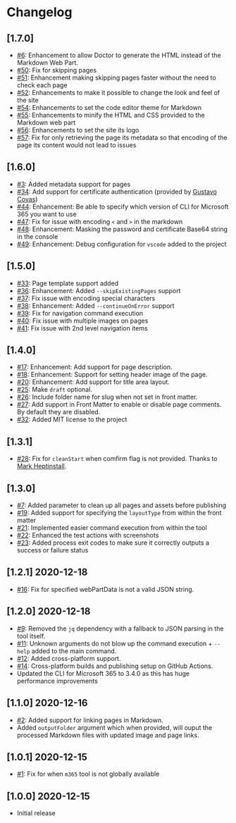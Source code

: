 # Changelog

## [1.7.0]

- [#6](https://github.com/ValoIntranet/doctor/issues/6): Enhancement to allow Doctor to generate the HTML instead of the Markdown Web Part.
- [#50](https://github.com/ValoIntranet/doctor/issues/50): Fix for skipping pages
- [#51](https://github.com/ValoIntranet/doctor/issues/51): Enhancement making skipping pages faster without the need to check each page
- [#52](https://github.com/ValoIntranet/doctor/issues/51): Enhancements to make it possible to change the look and feel of the site
- [#54](https://github.com/ValoIntranet/doctor/issues/54): Enhancements to set the code editor theme for Markdown
- [#55](https://github.com/ValoIntranet/doctor/issues/55): Enhancements to minify the HTML and CSS provided to the Markdown web part
- [#56](https://github.com/ValoIntranet/doctor/issues/56): Enhancements to set the site its logo
- [#57](https://github.com/ValoIntranet/doctor/issues/57): Fix for only retrieving the page its metadata so that encoding of the page its content would not lead to issues

## [1.6.0]

- [#3](https://github.com/estruyf/doctor/issues/3): Added metadata support for pages
- [#34](https://github.com/estruyf/doctor/issues/34): Add support for certificate authentication (provided by [Gustavo Covas](https://github.com/gustavocovas))
- [#44](https://github.com/estruyf/doctor/issues/44): Enhancement: Be able to specify which version of CLI for Microsoft 365 you want to use
- [#47](https://github.com/estruyf/doctor/issues/47): Fix for issue with encoding `<` and `>` in the markdown
- [#48](https://github.com/estruyf/doctor/issues/48): Enhancement: Masking the password and certificate Base64 string in the console
- [#49](https://github.com/estruyf/doctor/issues/49): Enhancement: Debug configuration for `vscode` added to the project

## [1.5.0]

- [#33](https://github.com/estruyf/doctor/issues/33): Page template support added
- [#36](https://github.com/estruyf/doctor/issues/36): Enhancement: Added `--skipExistingPages` support
- [#37](https://github.com/estruyf/doctor/issues/37): Fix issue with encoding special characters
- [#38](https://github.com/estruyf/doctor/issues/38): Enhancement: Added `--continueOnError` support
- [#39](https://github.com/estruyf/doctor/issues/39): Fix for navigation command execution
- [#40](https://github.com/estruyf/doctor/issues/40): Fix issue with multiple images on pages
- [#41](https://github.com/estruyf/doctor/issues/41): Fix issue with 2nd level navigation items

## [1.4.0]

- [#17](https://github.com/estruyf/doctor/issues/17): Enhancement: Add support for page description.
- [#18](https://github.com/estruyf/doctor/issues/18): Enhancement: Support for setting header image of the page.
- [#20](https://github.com/estruyf/doctor/issues/20): Enhancement: Add support for title area layout.
- [#25](https://github.com/estruyf/doctor/issues/25): Make `draft` optional.
- [#26](https://github.com/estruyf/doctor/issues/26): Include folder name for slug when not set in front matter.
- [#27](https://github.com/estruyf/doctor/issues/27): Add support in Front Matter to enable or disable page comments. By default they are disabled.
- [#32](https://github.com/estruyf/doctor/issues/32): Added MIT license to the project

## [1.3.1]

- [#28](https://github.com/estruyf/doctor/issues/28): Fix for `cleanStart` when comfirm flag is not provided. Thanks to [Mark Heptinstall](https://github.com/mheptinstall).

## [1.3.0]

- [#7](https://github.com/estruyf/doctor/issues/21): Added parameter to clean up all pages and assets before publishing
- [#19](https://github.com/estruyf/doctor/issues/19): Added support for specifying the `layoutType` from within the front matter
- [#21](https://github.com/estruyf/doctor/issues/21): Implemented easier command execution from within the tool
- [#22](https://github.com/estruyf/doctor/issues/22): Enhanced the test actions with screenshots
- [#23](https://github.com/estruyf/doctor/issues/23): Added process exit codes to make sure it correctly outputs a success or failure status

## [1.2.1] 2020-12-18

- [#16](https://github.com/estruyf/doctor/issues/16): Fix for specified webPartData is not a valid JSON string.

## [1.2.0] 2020-12-18

- [#9](https://github.com/estruyf/doctor/issues/9): Removed the `jq` dependency with a fallback to JSON parsing in the tool itself.
- [#11](https://github.com/estruyf/doctor/issues/11): Unknown arguments do not blow up the command execution + `--help` added to the main command.
- [#12](https://github.com/estruyf/doctor/issues/12): Added cross-platform support.
- [#14](https://github.com/estruyf/doctor/issues/14): Cross-platform builds and publishing setup on GitHub Actions.
- Updated the CLI for Microsoft 365 to 3.4.0 as this has huge performance improvements

## [1.1.0] 2020-12-16

- [#2](https://github.com/estruyf/doctor/issues/2): Added support for linking pages in Markdown.
- Added `outputFolder` argument which when provided, will ouput the processed Markdown files with updated image and page links.

## [1.0.1] 2020-12-15

- [#1](https://github.com/estruyf/doctor/issues/1): Fix for when `m365` tool is not globally available

## [1.0.0] 2020-12-15

- Initial release